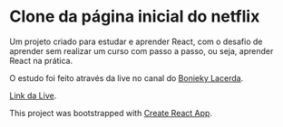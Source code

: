 # Clone da página inicial do netflix

Um projeto criado para estudar e aprender React, com o desafio de aprender sem realizar um curso com passo a passo, ou seja, aprender React na prática. 

O estudo foi feito através da live no canal do [Bonieky Lacerda](https://www.youtube.com/channel/UCw9mYSlqKRXI6l4vH-tAYpQ).

[Link da Live](https://www.youtube.com/watch?v=tBweoUiMsDg&t=3478s).

This project was bootstrapped with [Create React App](https://github.com/facebook/create-react-app).

